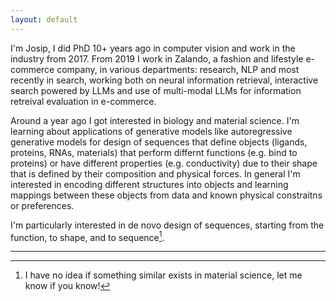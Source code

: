 ```yaml
---
layout: default
---
```


I'm Josip, I did PhD 10+ years ago in computer vision and work in the industry from 2017. From 2019 I work in Zalando, a fashion and lifestyle e-commerce company, in various departments: research, NLP and most recently in search, working both on neural information retrieval, interactive search powered by LLMs and use of multi-modal LLMs for information retreival evaluation in e-commerce. 

Around a year ago I got interested in biology and material science. I'm learning about applications of generative models like autoregressive generative models for design of sequences that define objects (ligands, proteins, RNAs, materials) that perform differnt functions (e.g. bind to proteins) or have different properties (e.g. conductivity) due to their shape that is defined by their composition and physical forces. In general I'm interested in encoding different structures into objects and learning mappings between these objects from data and known physical constraitns or preferences.

I'm particularly interested in de novo design of sequences, starting from the function, to shape, and to sequence[^1]. 

---
[^1]: I have no idea if something similar exists in material science, let me know if you know! 